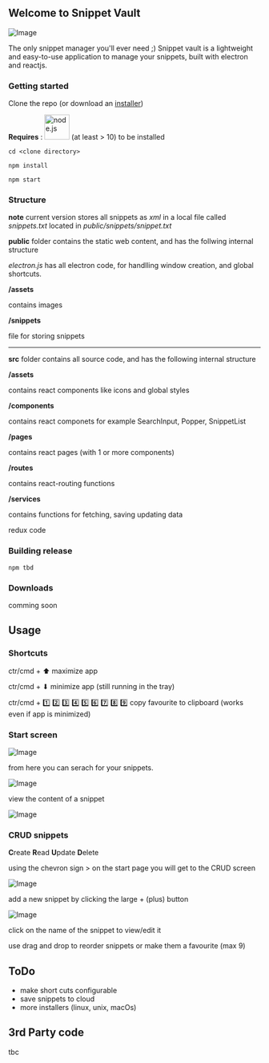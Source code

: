 ## Welcome to Snippet Vault

![Image](https://github.com/ftnilsson/snippet-vault/blob/master/public/assets/256x256.png)

The only snippet manager you'll ever need ;)
Snippet vault is a lightweight and easy-to-use application to manage your snippets, built with electron and reactjs.


### Getting started

Clone the repo (or download an [installer](#downloads))

**Requires** : <img src="https://upload.wikimedia.org/wikipedia/commons/thumb/d/d9/Node.js_logo.svg/1280px-Node.js_logo.svg.png" alt="node.js" width="50"> (at least > 10) to be installed  

`cd <clone directory>`

`npm install`

`npm start`

### Structure

**note** current version stores all snippets as _xml_ in a local file called _snippets.txt_ located in _public/snippets/snippet.txt_

**public** folder contains the static web content, and has the follwing internal structure

_electron.js_ has all electron code, for handlling window creation, and global shortcuts.

**/assets**

  contains images
  
**/snippets**

  file for storing snippets

___

**src** folder contains all source code, and has the following internal structure

**/assets**

  contains react components like icons and global styles
  
**/components**

  contains react componets for example SearchInput, Popper, SnippetList
  
**/pages**

  contains react pages (with 1 or more components)
  
**/routes**

  contains react-routing functions
  
**/services**

  contains functions for fetching, saving updating data
  
  redux code

### Building release
`npm tbd`

### Downloads
comming soon

## Usage

### Shortcuts
ctr/cmd + ⬆ maximize app

ctr/cmd + ⬇ minimize app (still running in the tray)

ctr/cmd + 1️⃣ 2️⃣ 3️⃣ 4️⃣ 5️⃣ 6️⃣ 7️⃣ 8️⃣ 9️⃣ copy favourite to clipboard (works even if app is minimized)

### Start screen
![Image](https://github.com/ftnilsson/snippet-vault/blob/master/start.png)

from here you can serach for your snippets.

![Image](https://github.com/ftnilsson/snippet-vault/blob/master/search.png)

view the content of a snippet

![Image](https://github.com/ftnilsson/snippet-vault/blob/master/view.png)

### CRUD snippets
**C**reate **R**ead **U**pdate **D**elete

using the chevron sign > on the start page you will get to the CRUD screen

![Image](https://github.com/ftnilsson/snippet-vault/blob/master/new.png)

add a new snippet by clicking the large + (plus) button

![Image](https://github.com/ftnilsson/snippet-vault/blob/master/edit.png)

click on the name of the snippet to view/edit it

use drag and drop to reorder snippets or make them a favourite (max 9)

## ToDo

* make short cuts configurable
* save snippets to cloud
* more installers (linux, unix, macOs)

## 3rd Party code

tbc

